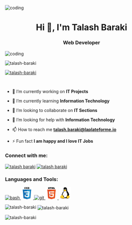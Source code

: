 <img align="center" alt="coding" width="1100" src="https://user-images.githubusercontent.com/74038190/243078834-72903324-cf57-4e90-80a6-ed3c9734e0ed.gif">
<h1 align="center">Hi 👋, I'm Talash Baraki</h1>
<h3 align="center">Web Developer</h3>
<img align="center" alt="coding" width="1100" src="https://camo.githubusercontent.com/2366b34bb903c09617990fb5fff4622f3e941349e846ddb7e73df872a9d21233/68747470733a2f2f63646e2e6472696262626c652e636f6d2f75736572732f3733303730332f73637265656e73686f74732f363538313234332f6176656e746f2e676966">
<p align="left"> <img src="https://komarev.com/ghpvc/?username=talash-baraki&label=Profile%20views&color=0e75b6&style=flat" alt="talash-baraki" /> </p>

<p align="left"> <a href="https://github.com/ryo-ma/github-profile-trophy"><img src="https://github-profile-trophy.vercel.app/?username=talash-baraki" alt="talash-baraki" /></a> </p>

<p align="left"> <a href="https://twitter.com/" target="blank"><img src="https://img.shields.io/twitter/follow/?logo=twitter&style=for-the-badge" alt="" /></a> </p>

- 🔭 I’m currently working on **IT Projects**

- 🌱 I’m currently learning **Information Technology**

- 👯 I’m looking to collaborate on **IT Sections**

- 🤝 I’m looking for help with **Information Technology**

- 📫 How to reach me **talash.baraki@laplateforme.io**

- ⚡ Fun fact **I am happy and I love IT Jobs**

<h3 align="left">Connect with me:</h3>
<p align="left">
<a href="https://linkedin.com/in/talash baraki" target="blank"><img align="center" src="https://raw.githubusercontent.com/rahuldkjain/github-profile-readme-generator/master/src/images/icons/Social/linked-in-alt.svg" alt="talash baraki" height="30" width="40" /></a>
<a href="https://fb.com/talash baraki" target="blank"><img align="center" src="https://raw.githubusercontent.com/rahuldkjain/github-profile-readme-generator/master/src/images/icons/Social/facebook.svg" alt="talash baraki" height="30" width="40" /></a>
</p>

<h3 align="left">Languages and Tools:</h3>
<p align="left"> <a href="https://www.gnu.org/software/bash/" target="_blank" rel="noreferrer"> <img src="https://www.vectorlogo.zone/logos/gnu_bash/gnu_bash-icon.svg" alt="bash" width="40" height="40"/> </a> <a href="https://www.w3schools.com/css/" target="_blank" rel="noreferrer"> <img src="https://raw.githubusercontent.com/devicons/devicon/master/icons/css3/css3-original-wordmark.svg" alt="css3" width="40" height="40"/> </a> <a href="https://git-scm.com/" target="_blank" rel="noreferrer"> <img src="https://www.vectorlogo.zone/logos/git-scm/git-scm-icon.svg" alt="git" width="40" height="40"/> </a> <a href="https://www.w3.org/html/" target="_blank" rel="noreferrer"> <img src="https://raw.githubusercontent.com/devicons/devicon/master/icons/html5/html5-original-wordmark.svg" alt="html5" width="40" height="40"/> </a> <a href="https://www.linux.org/" target="_blank" rel="noreferrer"> <img src="https://raw.githubusercontent.com/devicons/devicon/master/icons/linux/linux-original.svg" alt="linux" width="40" height="40"/> </a> </p>

<p><img align="left" src="https://github-readme-stats.vercel.app/api/top-langs?username=talash-baraki&show_icons=true&locale=en&layout=compact" alt="talash-baraki" /></p>

<p>&nbsp;<img align="center" src="https://github-readme-stats.vercel.app/api?username=talash-baraki&show_icons=true&locale=en" alt="talash-baraki" /></p>

<p><img align="center" src="https://github-readme-streak-stats.herokuapp.com/?user=talash-baraki&" alt="talash-baraki" /></p>

